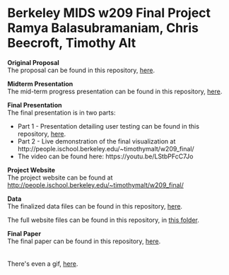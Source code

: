 #
<h1>Berkeley MIDS w209 Final Project<br>
Ramya Balasubramaniam, Chris Beecroft, Timothy Alt</h1>

<b>Original Proposal</b><br>
The proposal can be found in this repository, <a href="https://github.com/timothymalt/w209-final-project/blob/master/proposal/W209%20-%20Final%20Project%20Proposal%2C%20Chris%2C%20Ramya%20and%20Tim.pdf" target="_blank">here</a>.

<b>Midterm Presentation</b><br>
The mid-term progress presentation can be found  in this repository, <a href="https://github.com/timothymalt/w209-final-project/blob/master/presentations/w209%20-%20Progress%20Presentation%20(1).pdf" target="_blank">here</a>.

<b>Final Presentation</b><br>
The final presentation is in two parts:
<ul><li>Part 1 - Presentation detailing user testing can be found in this repository, <a href="https://github.com/timothymalt/w209-final-project/blob/master/presentations/w209%20-%20Final%20Presentation.pdf" target="_blank">here</a>.
  <li>Part 2 - Live demonstration of the final visualization at http://people.ischool.berkeley.edu/~timothymalt/w209_final/
    <li>The video can be found here: https://youtu.be/LStbPFcC7Jo</li>
</ul>  
  
<b>Project Website</b><br>
The project website can be found at <a href="http://people.ischool.berkeley.edu/~timothymalt/w209_final/" target="_blank">http://people.ischool.berkeley.edu/~timothymalt/w209_final/</a>

<b>Data</b><br>
The finalized data files can be found in this repository, <a href="https://github.com/timothymalt/w209-final-project/tree/master/Project-AIDVU/data" target="_blank">here</a>.

The full website files can be found in this repository, in <a href="https://github.com/timothymalt/w209-final-project/tree/master/Project-AIDVU/" target="_blank">this folder</a>.

<b>Final Paper</b><br>
The final paper can be found in this repository, <a href="https://github.com/timothymalt/w209-final-project/blob/master/final_paper/w209%20final%20paper%20short.pdf" target="_blank">here</a>.
<br>
<br>
<br>
There's even a gif, <a href="https://github.com/timothymalt/w209-final-project/blob/master/presentations/W209.gif" target="_blank">here</a>.

